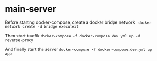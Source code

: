 # main-server

Before starting docker-compose, create a docker bridge network
``` docker network create -d bridge executeit```

Then start traefik `docker-compose -f docker-compose.dev.yml up -d reverse-proxy`

And finally start the server `docker-compose -f docker-compose.dev.yml up app`